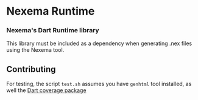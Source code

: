 # Nexema Runtime
### Nexema's Dart Runtime library

This library must be included as a dependency when generating .nex files using the
Nexema tool.

## Contributing
For testing, the script `test.sh` assumes you have `genhtml` tool installed, as well the [Dart coverage package](https://pub.dev/packages/coverage)